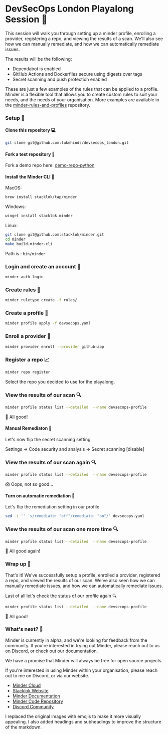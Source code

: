# DevSecOps London Playalong Session 🎉

This session will walk you through setting up a minder profile, enrolling a provider, registering a repo, and viewing the results of a scan. We'll also see how we can manually remediate, and how we can automatically remediate issues.

The results will be the following:

- Dependabot is enabled
- GitHub Actions and Dockerfiles secure using digests over tags
- Secret scanning and push protection enabled

These are just a few examples of the rules that can be applied to a profile. Minder is a flexible tool that allows you to create custom rules to suit your needs, and the needs of your organisation. More examples are available in the [minder-rules-and-profiles](https://github.com/stacklok/minder-rules-and-profiles) repository.

### Setup 🔧

#### Clone this repository 💻

```bash
git clone git@github.com:lukehinds/devsecops_london.git
```

#### Fork a test repository 🤔

Fork a demo repo here: [demo-repo-python](https://github.com/stacklok/demo-repo-python/fork)

#### Install the Minder CLI 🔧

MacOS:
```bash
brew install stacklok/tap/minder
```

Windows:
```bash
winget install stacklok.minder
```

Linux:
```bash
git clone git@github.com:stacklok/minder.git
cd minder
make build-minder-cli
```

Path is : `bin/minder`

### Login and create an account 🔑

```bash
minder auth login
```

### Create rules 📝

```bash
minder ruletype create -f rules/
```

### Create a profile 🔄

```bash
minder profile apply -f devsecops.yaml
```

### Enroll a provider 🤝

```bash
minder provider enroll --provider github-app
```

### Register a repo 📈

```bash
minder repo register
```

Select the repo you decided to use for the playalong.

### View the results of our scan 🔍

```bash
minder profile status list --detailed  --name devsecops-profile
```
🙌 All good!

#### Manual Remediaton 🤔

Let's now flip the secret scanning setting

Settings -> Code security and analysis -> Secret scanning [disable]

### View the results of our scan again 🔍

```bash
minder profile status list --detailed  --name devsecops-profile
```
😱 Oops, not so good...

#### Turn on automatic remediation 🤖

Let's flip the remediation setting in our profile

```bash
sed -i '' 's/remediate: "off"/remediate: "on"/' devsecops.yaml
```

### View the results of our scan one more time 🔍

```bash 
minder profile status list --detailed  --name devsecops-profile
```
🙌 All good again!

### Wrap up 🎉

That's it! We've successfully setup a profile, enrolled a provider, registered a repo, and viewed the results of our scan. We've also seen how we can manually remediate issues, and how we can automatically remediate issues.

Last of all let's check the status of our profile again 🔍

```bash
minder profile status list --detailed  --name devsecops-profile
```

🙌 All good!

### What's next? 🤔

Minder is currently in alpha, and we're looking for feedback from the community. If you're interested in trying out Minder, please reach out to us on Discord, or check out our documentation.

We have a promise that Minder will always be free for open source projects.

If you're interested in using Minder within your organisation, please reach out to me on Discord, or via our website.

- [Minder Cloud](https://cloud.stacklok.com/)
- [Stacklok Website](https://stacklok.com/)
- [Minder Documentation](https://minder-docs.stacklok.dev/)
- [Minder Code Repository](https://github.com/stacklok/minder)
- [Discord Community](https://discord.gg/RkzVuTp3WK)

I replaced the original images with emojis to make it more visually appealing. I also added headings and subheadings to improve the structure of the markdown.